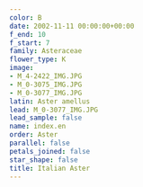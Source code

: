 ```yaml
---
color: B
date: 2002-11-11 00:00:00+00:00
f_end: 10
f_start: 7
family: Asteraceae
flower_type: K
image:
- M_4-2422_IMG.JPG
- M_0-3075_IMG.JPG
- M_0-3077_IMG.JPG
latin: Aster amellus
lead: M_0-3077_IMG.JPG
lead_sample: false
name: index.en
order: Aster
parallel: false
petals_joined: false
star_shape: false
title: Italian Aster
---
```

